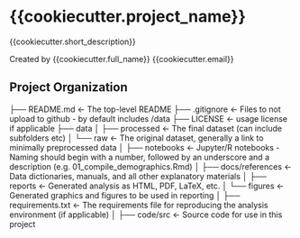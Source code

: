 {{cookiecutter.project_name}}
===============================================

{{cookiecutter.short_description}}

Created by {{cookiecutter.full_name}} {{cookiecutter.email}}

Project Organization
-----------------------------------


├── README.md          <- The top-level README
├── .gitignore         <- Files to not upload to github - by default includes /data
├── LICENSE            <- usage license if applicable
├── data
│   ├── processed      <- The final dataset (can include subfolders etc)
│   └── raw            <- The original dataset, generally a link to minimally preprocessed data
│
├── notebooks          <- Jupyter/R notebooks - Naming should begin with a number, followed by an underscore and a description (e.g. 01_compile_demographics.Rmd) 
│
├── docs/references    <- Data dictionaries, manuals, and all other explanatory materials
│
├── reports            <- Generated analysis as HTML, PDF, LaTeX, etc.
│   └── figures        <- Generated graphics and figures to be used in reporting
│
├── requirements.txt   <- The requirements file for reproducing the analysis environment (if applicable)
│
├── code/src           <- Source code for use in this project
